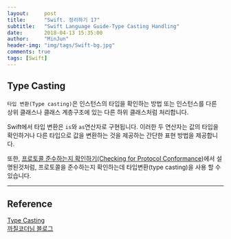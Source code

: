 ```yaml
---
layout:     post
title:      "Swift. 정리하기 17"
subtitle:   "Swift Language Guide-Type Casting Handling"
date:       2018-04-13 15:35:00
author:     "MinJun"
header-img: "img/tags/Swift-bg.jpg"
comments: true 
tags: [Swift]
---
```


## Type Casting

`타입 변환(Type casting)`은 인스턴스의 타입을 확인하는 방법 또는 인스턴스를 다른 상위 클래스나 클래스 계층구조에 있는 다른 하위 클래스처럼 처리합니다.

Swift에서 타입 변환은 `is`와 `as`연산자로 구현됩니다. 이러한 두 연산자는 값의 타입을 확인하거나 다른 타입으로 값을 변환하는 것을 제공하는 간단한 표현 방법을 제공합니다.

또한, [프로토콜 준수하는지 확인하기(Checking for Protocol Conformance)](https://developer.apple.com/library/content/documentation/Swift/Conceptual/Swift_Programming_Language/Protocols.html#//apple_ref/doc/uid/TP40014097-CH25-ID283)에서 설명된것처럼, 프로토콜을 준수하는지 확인하는데 타입변환(type casting)을 사용 할 수 있습니다.


---

## Reference 

[Type Casting](https://developer.apple.com/library/content/documentation/Swift/Conceptual/Swift_Programming_Language/TypeCasting.html#//apple_ref/doc/uid/TP40014097-CH22-ID338)<br>
[까칠코더님 블로그](http://kka7.tistory.com/24?category=919617)